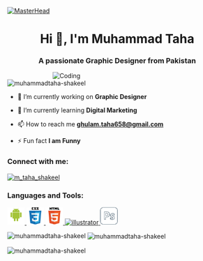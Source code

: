 [![MasterHead](https://mir-s3-cdn-cf.behance.net/project_modules/1400/f28b4022600593.58c272e374fa3.gif)](https://rishavchanda.io)
<h1 align="center">Hi 👋, I'm Muhammad Taha</h1>
<h3 align="center">A passionate Graphic Designer from Pakistan</h3>
<img align="right" alt="Coding" width="400" src="https://i.pinimg.com/originals/8a/2e/4c/8a2e4c79a1b9c983dc6bf8d6cbada43a.gif">

<p align="left"> <img src="https://komarev.com/ghpvc/?username=muhammadtaha-shakeel&label=Profile%20views&color=0e75b6&style=flat" alt="muhammadtaha-shakeel" /> </p>

- 🔭 I’m currently working on **Graphic Designer**

- 🌱 I’m currently learning **Digital Marketing**

- 📫 How to reach me **ghulam.taha658@gmail.com**

- ⚡ Fun fact **I am Funny**

<h3 align="left">Connect with me:</h3>
<p align="left">
<a href="https://instagram.com/m_taha_shakeel" target="blank"><img align="center" src="https://raw.githubusercontent.com/rahuldkjain/github-profile-readme-generator/master/src/images/icons/Social/instagram.svg" alt="m_taha_shakeel" height="30" width="40" /></a>
</p>

<h3 align="left">Languages and Tools:</h3>
<p align="left"> <a href="https://developer.android.com" target="_blank" rel="noreferrer"> <img src="https://raw.githubusercontent.com/devicons/devicon/master/icons/android/android-original-wordmark.svg" alt="android" width="40" height="40"/> </a> <a href="https://www.w3schools.com/css/" target="_blank" rel="noreferrer"> <img src="https://raw.githubusercontent.com/devicons/devicon/master/icons/css3/css3-original-wordmark.svg" alt="css3" width="40" height="40"/> </a> <a href="https://www.w3.org/html/" target="_blank" rel="noreferrer"> <img src="https://raw.githubusercontent.com/devicons/devicon/master/icons/html5/html5-original-wordmark.svg" alt="html5" width="40" height="40"/> </a> <a href="https://www.adobe.com/in/products/illustrator.html" target="_blank" rel="noreferrer"> <img src="https://www.vectorlogo.zone/logos/adobe_illustrator/adobe_illustrator-icon.svg" alt="illustrator" width="40" height="40"/> </a> <a href="https://www.photoshop.com/en" target="_blank" rel="noreferrer"> <img src="https://raw.githubusercontent.com/devicons/devicon/master/icons/photoshop/photoshop-line.svg" alt="photoshop" width="40" height="40"/> </a> </p>

<p><img align="left" src="https://github-readme-stats.vercel.app/api/top-langs?username=muhammadtaha-shakeel&show_icons=true&locale=en&layout=compact" alt="muhammadtaha-shakeel" /></p>

<p>&nbsp;<img align="center" src="https://github-readme-stats.vercel.app/api?username=muhammadtaha-shakeel&show_icons=true&locale=en" alt="muhammadtaha-shakeel" /></p>

<p><img align="center" src="https://github-readme-streak-stats.herokuapp.com/?user=muhammadtaha-shakeel&" alt="muhammadtaha-shakeel" /></p>
